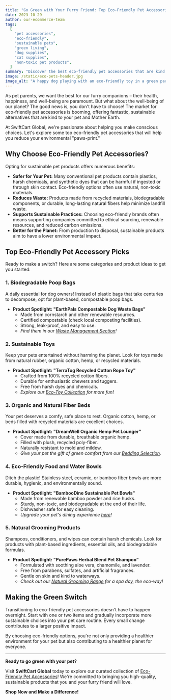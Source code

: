 ```yaml
---
title: "Go Green with Your Furry Friend: Top Eco-Friendly Pet Accessories!"
date: 2023-10-29
author: our-ecommerce-team
tags:
  [
    "pet accessories",
    "eco-friendly",
    "sustainable pets",
    "green living",
    "dog supplies",
    "cat supplies",
    "non-toxic pet products",
  ]
summary: "Discover the best eco-friendly pet accessories that are kind to your pet and the planet. From biodegradable poop bags to organic toys, make sustainable choices for your furry companion with SwiftCart Global."
image: /static/eco-pets-header.jpg
image_alt: "A happy dog playing with an eco-friendly toy in a green park"
---
```


As pet parents, we want the best for our furry companions – their health, happiness, and well-being are paramount. But what about the well-being of our planet? The good news is, you don't have to choose! The market for eco-friendly pet accessories is booming, offering fantastic, sustainable alternatives that are kind to your pet and Mother Earth.

At SwiftCart Global, we're passionate about helping you make conscious choices. Let's explore some top eco-friendly pet accessories that will help you reduce your environmental "paws-print."

## Why Choose Eco-Friendly Pet Accessories?

Opting for sustainable pet products offers numerous benefits:

- **Safer for Your Pet:** Many conventional pet products contain plastics, harsh chemicals, and synthetic dyes that can be harmful if ingested or through skin contact. Eco-friendly options often use natural, non-toxic materials.
- **Reduces Waste:** Products made from recycled materials, biodegradable components, or durable, long-lasting natural fibers help minimize landfill waste.
- **Supports Sustainable Practices:** Choosing eco-friendly brands often means supporting companies committed to ethical sourcing, renewable resources, and reduced carbon emissions.
- **Better for the Planet:** From production to disposal, sustainable products aim to have a lower environmental impact.

## Top Eco-Friendly Pet Accessory Picks

Ready to make a switch? Here are some categories and product ideas to get you started:

### 1. Biodegradable Poop Bags

A daily essential for dog owners! Instead of plastic bags that take centuries to decompose, opt for plant-based, compostable poop bags.

- **Product Spotlight: "EarthPals Compostable Dog Waste Bags"**
  - Made from cornstarch and other renewable resources.
  - Certified compostable (check local composting facilities).
  - Strong, leak-proof, and easy to use.
  - _Find them in our [Waste Management Section](link-to-your-store-category)!_

### 2. Sustainable Toys

Keep your pets entertained without harming the planet. Look for toys made from natural rubber, organic cotton, hemp, or recycled materials.

- **Product Spotlight: "TerraTug Recycled Cotton Rope Toy"**
  - Crafted from 100% recycled cotton fibers.
  - Durable for enthusiastic chewers and tuggers.
  - Free from harsh dyes and chemicals.
  - _Explore our [Eco-Toy Collection](link-to-your-store-category) for more fun!_

### 3. Organic and Natural Fiber Beds

Your pet deserves a comfy, safe place to rest. Organic cotton, hemp, or beds filled with recycled materials are excellent choices.

- **Product Spotlight: "DreamWell Organic Hemp Pet Lounger"**
  - Cover made from durable, breathable organic hemp.
  - Filled with plush, recycled poly-fiber.
  - Naturally resistant to mold and mildew.
  - _Give your pet the gift of green comfort from our [Bedding Selection](link-to-your-store-category)._

### 4. Eco-Friendly Food and Water Bowls

Ditch the plastic! Stainless steel, ceramic, or bamboo fiber bowls are more durable, hygienic, and environmentally sound.

- **Product Spotlight: "BambooDine Sustainable Pet Bowls"**
  - Made from renewable bamboo powder and rice husks.
  - Sturdy, non-toxic, and biodegradable at the end of their life.
  - Dishwasher safe for easy cleaning.
  - _Upgrade your pet's dining experience [here](link-to-your-store-category)!_

### 5. Natural Grooming Products

Shampoos, conditioners, and wipes can contain harsh chemicals. Look for products with plant-based ingredients, essential oils, and biodegradable formulas.

- **Product Spotlight: "PurePaws Herbal Blend Pet Shampoo"**
  - Formulated with soothing aloe vera, chamomile, and lavender.
  - Free from parabens, sulfates, and artificial fragrances.
  - Gentle on skin and kind to waterways.
  - _Check out our [Natural Grooming Range](link-to-your-store-category) for a spa day, the eco-way!_

## Making the Green Switch

Transitioning to eco-friendly pet accessories doesn't have to happen overnight. Start with one or two items and gradually incorporate more sustainable choices into your pet care routine. Every small change contributes to a larger positive impact.

By choosing eco-friendly options, you're not only providing a healthier environment for your pet but also contributing to a healthier planet for everyone.

---

**Ready to go green with your pet?**

Visit **SwiftCart Global** today to explore our curated collection of [Eco-Friendly Pet Accessories](link-to-your-store-category)! We're committed to bringing you high-quality, sustainable products that you and your furry friend will love.

**Shop Now and Make a Difference!**
